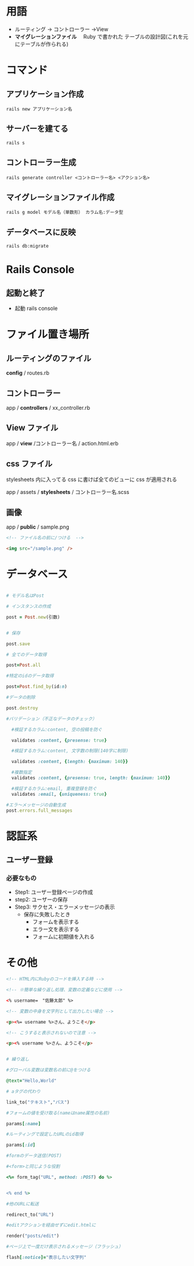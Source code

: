# 用語

- ルーティング → コントローラー →View
- **マイグレーションファイル**　 Ruby で書かれた テーブルの設計図(これを元にテーブルが作られる)

# コマンド

## アプリケーション作成

`rails new アプリケーション名`

## サーバーを建てる

`rails s`

## コントローラー生成

`rails generate controller <コントローラー名> <アクション名>`

## マイグレーションファイル作成

`rails g model モデル名（単数形） カラム名:データ型`

## データベースに反映

`rails db:migrate`

# Rails Console

## 起動と終了

- 起動 rails console

# ファイル置き場所

## ルーティングのファイル

**config** / routes.rb

## コントローラー

app / **controllers** / xx_controller.rb

## View ファイル

app / **view** /コントローラー名 / action.html.erb

## css ファイル

stylesheets 内に入ってる css に書けば全てのビューに css が適用される

app / assets / **stylesheets** / コントローラー名.scss

## 画像

app / **public** / sample.png

```html
<!-- ファイル名の前に/つける  -->

<img src="/sample.png" />
```

# データベース

```Ruby

# モデル名はPost

# インスタンスの作成

post = Post.new(引数)


# 保存

post.save

# 全てのデータ取得

post=Post.all

#特定のidのデータ取得

post=Post.find_by(id:n)

#データの削除

post.destroy

#バリデーション（不正なデータのチェック）

  #検証するカラム:content, 空の投稿を防ぐ

  validates :content, {presense: true}

  #検証するカラム:content, 文字数の制限(140字に制限)

  validates :content, {length: {maximum: 140}}

  #複数指定
  validates :content, {presense: true, length: {maximum: 140}}

  #検証するカラム:email, 重複登録を防ぐ
  validates :email, {uniqueness: true}

#エラ〜メッセージの自動生成
post.errors.full_messages

```

# 認証系

## ユーザー登録

### 必要なもの

- Step1: ユーザー登録ページの作成
- step2: ユーザーの保存
- Step3: サクセス・エラーメッセージの表示
  - 保存に失敗したとき
    - フォームを表示する
    - エラー文を表示する
    - フォームに初期値を入れる



# その他

```html
<!-- HTML内にRubyのコードを挿入する時 -->

<!-- ※簡単な繰り返し処理、変数の定義などに使用 -->

<% username=　"佐藤太郎" %>

<!-- 変数の中身を文字列として出力したい場合 -->

<p><%= username %>さん、ようこそ</p>

<!-- こうすると表示されないので注意 -->

<p><% username %>さん、ようこそ</p>
```

```Ruby

# 繰り返し

#グローバル変数は変数名の前に@をつける

@text="Hello,World"

# aタグの代わり

link_to("テキスト","パス")

#フォームの値を受け取る(nameはname属性の名前)

params[:name]

#ルーティングで設定したURLのid取得

params[:id]

#formのデータ送信(POST)

#<form>と同じような役割

<%= form_tag("URL", method: :POST) do %>


<% end %>

#他のURLに転送

redirect_to("URL")

#editアクションを経由せずにedit.htmlに

render("posts/edit")

#ページ上で一度だけ表示されるメッセージ（フラッシュ）

flash[:notice]="表示したい文字列"

```




